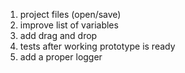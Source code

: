 1. project files (open/save)
2. improve list of variables
3. add drag and drop 
4. tests after working prototype is ready
5. add a proper logger